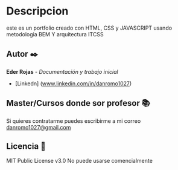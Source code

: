 # Descripcion

este es un portfolio creado con HTML, CSS y JAVASCRIPT usando metodologia BEM Y arquitectura ITCSS

## Autor ✒️

**Eder Rojas** - *Documentación y trabajo inicial*

* [Linkedn] (www.linkedin.com/in/danromo1027)

## Master/Cursos donde sor profesor 📚

Si quieres contratarme puedes escribirme  a mi correo danromo1027@gmail.com

## Licencia 📄

MIT Public License v3.0
No puede usarse comencialmente
